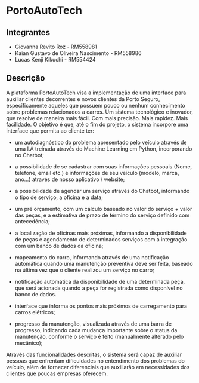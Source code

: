 # PortoAutoTech

## Integrantes

- Giovanna Revito Roz - RM558981
- Kaian Gustavo de Oliveira Nascimento - RM558986
- Lucas Kenji Kikuchi - RM554424

## Descrição

A plataforma PortoAutoTech visa a implementação de uma interface para auxiliar
clientes decorrentes e novos clientes da Porto Seguro, especificamente aqueles que
possuem pouco ou nenhum conhecimento sobre problemas relacionados a carros. Um
sistema tecnológico e inovador, que resolve de maneira mais fácil. Com mais precisão.
Mais rapidez. Mais facilidade. O objetivo é que, até o fim do projeto, o sistema incorpore
uma interface que permita ao cliente ter:

- um autodiagnóstico do problema apresentado pelo veículo através de uma I.A treinada
através do Machine Learning em Python, incorporando no Chatbot;

- a possibilidade de se cadastrar com suas informações pessoais (Nome, telefone, email
etc.) e informações de seu veículo (modelo, marca, ano…) através de nosso aplicativo
/ website;

- a possibilidade de agendar um serviço através do Chatbot, informando o tipo de
serviço, a oficina e a data;

- um pré orçamento, com um cálculo baseado no valor do serviço + valor das peças, e a
estimativa de prazo de término do serviço definido com antecedência;

- a localização de oficinas mais próximas, informando a disponibilidade de peças e
agendamento de determinados serviços com a integração com um banco de dados da
oficina;

- mapeamento do carro, informando através de uma notificação automática quando uma
manutenção preventiva deve ser feita, baseado na última vez que o cliente realizou um
serviço no carro;

- notificação automática da disponibilidade de uma determinada peça, que será acionada
quando a peça for registrada como disponível no banco de dados.

- interface que informa os pontos mais próximos de carregamento para carros elétricos;

- progresso da manutenção, visualizada através de uma barra de progresso, indicando cada mudança importante sobre o status da manutenção, conforme o serviço é feito (manualmente alterado pelo mecânico);

Através das funcionalidades descritas, o sistema será capaz de auxiliar pessoas
que enfrentam dificuldades no entendimento dos problemas do veículo, além de
fornecer diferenciais que auxiliarão em necessidades dos clientes que poucas
empresas oferecem.
